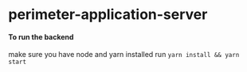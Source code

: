 # perimeter-application-server

#### To run the backend

make sure you have node and yarn installed
run
`yarn install && yarn start`
